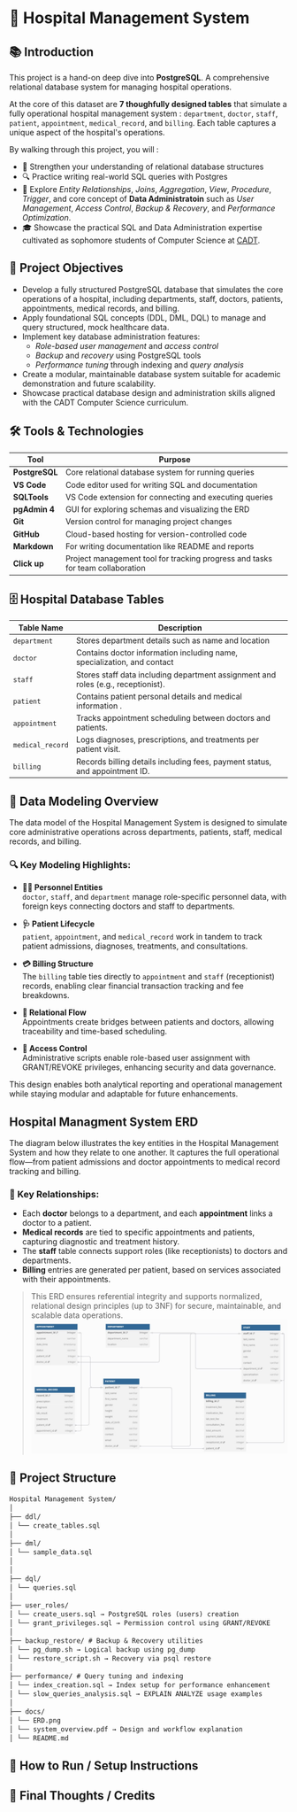 # 🏥 Hospital Management System

## 📚 Introduction

This project is a hand-on deep dive into **PostgreSQL**. A comprehensive relational database system for managing hospital operations.

At the core of this dataset are **7 thoughfully designed tables** that simulate a fully operational hospital management system : `department`, `doctor`, `staff`, `patient`, `appointment`, `medical_record`, and `billing`. Each table captures a unique aspect of the hospital's operations.

By walking through this project, you will :

- 📌 Strengthen your understanding of relational database structures
- 🔍 Practice writing real-world SQL queries with Postgres
- 🧠 Explore _Entity Relationships_, _Joins_, _Aggregation_, _View_, _Procedure_, _Trigger_, and core concept of **Data Administratoin** such as _User Management_, _Access Control_, _Backup & Recovery_, and _Performance Optimization_.
- 🎓 Showcase the practical SQL and Data Administration expertise cultivated as sophomore students of Computer Science at [CADT](https://cadt.edu.kh/).

## 🎯 Project Objectives

- Develop a fully structured PostgreSQL database that simulates the core operations of a hospital, including departments, staff, doctors, patients, appointments, medical records, and billing.
- Apply foundational SQL concepts (DDL, DML, DQL) to manage and query structured, mock healthcare data.
- Implement key database administration features:
  - _Role-based user management_ and _access control_
  - _Backup_ and _recovery_ using PostgreSQL tools
  - _Performance tuning_ through indexing and _query analysis_
- Create a modular, maintainable database system suitable for academic demonstration and future scalability.
- Showcase practical database design and administration skills aligned with the CADT Computer Science curriculum.

## 🛠️ Tools & Technologies

| Tool           | Purpose                                                                        |
| -------------- | ------------------------------------------------------------------------------ |
| **PostgreSQL** | Core relational database system for running queries                            |
| **VS Code**    | Code editor used for writing SQL and documentation                             |
| **SQLTools**   | VS Code extension for connecting and executing queries                         |
| **pgAdmin 4**  | GUI for exploring schemas and visualizing the ERD                              |
| **Git**        | Version control for managing project changes                                   |
| **GitHub**     | Cloud-based hosting for version-controlled code                                |
| **Markdown**   | For writing documentation like README and reports                              |
| **Click up**   | Project management tool for tracking progress and tasks for team collaboration |

## 🗄️ Hospital Database Tables

| Table Name       | Description                                                                       |
| ---------------- | --------------------------------------------------------------------------------- |
| `department`     | Stores department details such as name and location                               |
| `doctor`         | Contains doctor information including name, specialization, and contact           |
| `staff`          | Stores staff data including department assignment and roles (e.g., receptionist). |
| `patient`        | Contains patient personal details and medical information .                       |
| `appointment`    | Tracks appointment scheduling between doctors and patients.                       |
| `medical_record` | Logs diagnoses, prescriptions, and treatments per patient visit.                  |
| `billing`        | Records billing details including fees, payment status, and appointment ID.       |

## 🧬 Data Modeling Overview

The data model of the Hospital Management System is designed to simulate core administrative operations across departments, patients, staff, medical records, and billing.

### 🔍 Key Modeling Highlights:

- **👨‍⚕️ Personnel Entities**  
  `doctor`, `staff`, and `department` manage role-specific personnel data, with foreign keys connecting doctors and staff to departments.

- **🩺 Patient Lifecycle**  
  `patient`, `appointment`, and `medical_record` work in tandem to track patient admissions, diagnoses, treatments, and consultations.

- **💳 Billing Structure**  
  The `billing` table ties directly to `appointment` and `staff` (receptionist) records, enabling clear financial transaction tracking and fee breakdowns.

- **📅 Relational Flow**  
  Appointments create bridges between patients and doctors, allowing traceability and time-based scheduling.

- **🔐 Access Control**  
  Administrative scripts enable role-based user assignment with GRANT/REVOKE privileges, enhancing security and data governance.

This design enables both analytical reporting and operational management while staying modular and adaptable for future enhancements.

## Hospital Managment System ERD

The diagram below illustrates the key entities in the Hospital Management System and how they relate to one another. It captures the full operational flow—from patient admissions and doctor appointments to medical record tracking and billing.

### 📌 Key Relationships:

- Each **doctor** belongs to a department, and each **appointment** links a doctor to a patient.
- **Medical records** are tied to specific appointments and patients, capturing diagnostic and treatment history.
- The **staff** table connects support roles (like receptionists) to doctors and departments.
- **Billing** entries are generated per patient, based on services associated with their appointments.

> This ERD ensures referential integrity and supports normalized, relational design principles (up to 3NF) for secure, maintainable, and scalable data operations.
> ![alt text](<ER _Schema.jpg>)

## 📂 Project Structure

```
Hospital Management System/
│
├── ddl/
│ └── create_tables.sql
│
├── dml/
│ └── sample_data.sql
│
│
├── dql/
│ └── queries.sql
│
├── user_roles/
│ └── create_users.sql → PostgreSQL roles (users) creation
│ └── grant_privileges.sql → Permission control using GRANT/REVOKE
│
├── backup_restore/ # Backup & Recovery utilities
│ └── pg_dump.sh → Logical backup using pg_dump
│ └── restore_script.sh → Recovery via psql restore
│
├── performance/ # Query tuning and indexing
│ └── index_creation.sql → Index setup for performance enhancement
│ └── slow_queries_analysis.sql → EXPLAIN ANALYZE usage examples
│
├── docs/
│ └── ERD.png
│ └── system_overview.pdf → Design and workflow explanation
│ └── README.md
```

## 📘 How to Run / Setup Instructions

## 🧠 Final Thoughts / Credits
